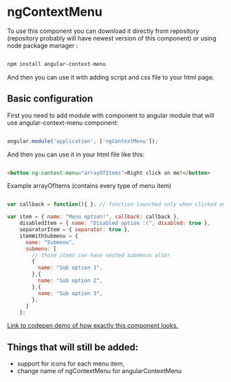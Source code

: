 # ngContextMenu

To use this component you can download it directly from repository (repository probably will have newest version of this component) or using node package manager :

```bash 

npm install angular-context-menu

```

And then you can use it with adding script and css file to your html page.

## Basic configuration

First you need to add module with component to angular module that will use angular-context-menu component:

```javascript

angular.module('application', ['ngContextMenu']);

```

And then you can use it in your html file like this:

```html

<button ng-context-menu="arrayOfItems">Right click on me!</button>

```

Example arrayOfItems (contains every type of menu item)

``` javascript

var callback = function(){ }; // function launched only when clicked on normal item (not with submenu or disabled)

var item = { name: "Menu option!", callback: callback },
    disabledItem = { name: "Disabled option :(", disabled: true },
    separatorItem = { separator: true },
    itemWithSubmenu = { 
      name: "Submenu",
      submenu: [
        // those items can have nested submenus also!
        {
          name: "Sub option 1",
        },{
          name: "Sub option 2",
        },{
          name: "Sub option 3",
        },
      ]
    };

```

[Link to codepen demo of how exactly this component looks.](https://codepen.io/Krol22/pen/VpvJwm)

## Things that will still be added: 
- support for icons for each menu item,
- change name of ngContextMenu for angularContextMenu
